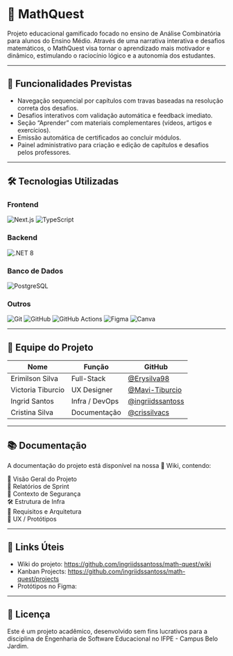 # 🎲 MathQuest

Projeto educacional gamificado focado no ensino de Análise Combinatória para alunos do Ensino Médio. Através de uma narrativa interativa e desafios matemáticos, o MathQuest visa tornar o aprendizado mais motivador e dinâmico, estimulando o raciocínio lógico e a autonomia dos estudantes.

---

## 🚀 Funcionalidades Previstas  

- Navegação sequencial por capítulos com travas baseadas na resolução correta dos desafios.  
- Desafios interativos com validação automática e feedback imediato.  
- Seção “Aprender” com materiais complementares (vídeos, artigos e exercícios).  
- Emissão automática de certificados ao concluir módulos.  
- Painel administrativo para criação e edição de capítulos e desafios pelos professores.  

---

## 🛠️ Tecnologias Utilizadas

### Frontend  
![Next.js](https://img.shields.io/badge/Next.js-000?style=for-the-badge&logo=next.js&logoColor=white)
![TypeScript](https://img.shields.io/badge/TypeScript-3178C6?style=for-the-badge&logo=typescript&logoColor=white)

### Backend  
![.NET 8](https://img.shields.io/badge/.NET-512BD4?style=for-the-badge&logo=dotnet&logoColor=white)

### Banco de Dados  
![PostgreSQL](https://img.shields.io/badge/PostgreSQL-316192?style=for-the-badge&logo=postgresql&logoColor=white)

### Outros  
![Git](https://img.shields.io/badge/Git-F05032?style=for-the-badge&logo=git&logoColor=white)
![GitHub](https://img.shields.io/badge/GitHub-181717?style=for-the-badge&logo=github&logoColor=white)
![GitHub Actions](https://img.shields.io/badge/GitHub_Actions-2088FF?style=for-the-badge&logo=github-actions&logoColor=white)
![Figma](https://img.shields.io/badge/Figma-F24E1E?style=for-the-badge&logo=figma&logoColor=white)
![Canva](https://img.shields.io/badge/Canva-00C4CC?style=for-the-badge&logo=canva&logoColor=white)

---

## 👥 Equipe do Projeto  
Nome | Função | GitHub  
---|---|---  
Erimilson Silva | Full-Stack | [@Erysilva98](https://github.com/Erysilva98)    
Victoria Tiburcio | UX Designer | [@Mavi-Tiburcio](https://github.com/mavitiburcio)  
Ingrid Santos | Infra / DevOps |  [@ingriidssantoss](https://github.com/ingriidssantoss) 
Cristina Silva | Documentação | [@crissilvacs](https://github.com/crissilvacs)   

---

## 📚 Documentação  
A documentação do projeto está disponível na nossa 📖 Wiki, contendo:

📌 Visão Geral do Projeto  
🧠 Relatórios de Sprint  
🔐 Contexto de Segurança  
🛠 Estrutura de Infra  
🧱 Requisitos e Arquitetura  
🎨 UX / Protótipos  

---

## 🔗 Links Úteis  
- Wiki do projeto: https://github.com/ingriidssantoss/math-quest/wiki  
- Kanban Projects: https://github.com/ingriidssantoss/math-quest/projects  
- Protótipos no Figma: 

---

## 📄 Licença  
Este é um projeto acadêmico, desenvolvido sem fins lucrativos para a disciplina de Engenharia de Software Educacional no IFPE - Campus Belo Jardim.
